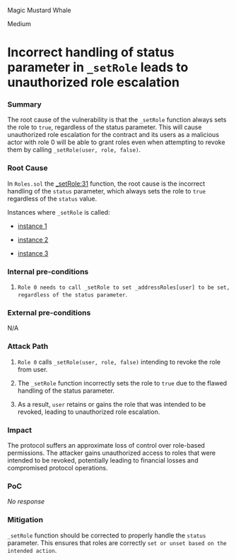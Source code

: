 Magic Mustard Whale

Medium

# Incorrect handling of status parameter in `_setRole` leads to unauthorized role escalation

### Summary

The root cause of the vulnerability is that the `_setRole` function always sets the role to `true`, regardless of the status parameter. This will cause unauthorized role escalation for the contract and its users as a malicious actor with role 0 will be able to grant roles even when attempting to revoke them by calling `_setRole(user, role, false)`.

### Root Cause

In `Roles.sol` the [_setRole:31](https://github.com/sherlock-audit/2024-08-winnables-raffles/blob/81b28633d0f450e33a8b32976e17122418f5d47e/public-contracts/contracts/Roles.sol#L31) function, the root cause is the incorrect handling of the `status` parameter, which always sets the role to `true` regardless of the `status` value.

Instances where `_setRole` is called:

- [instance 1](https://github.com/sherlock-audit/2024-08-winnables-raffles/blob/81b28633d0f450e33a8b32976e17122418f5d47e/public-contracts/contracts/WinnablesPrizeManager.sol#L53)

- [instance 2](https://github.com/sherlock-audit/2024-08-winnables-raffles/blob/81b28633d0f450e33a8b32976e17122418f5d47e/public-contracts/contracts/WinnablesTicket.sol#L38)

- [instance 3](https://github.com/sherlock-audit/2024-08-winnables-raffles/blob/81b28633d0f450e33a8b32976e17122418f5d47e/public-contracts/contracts/WinnablesTicketManager.sol#L63)


### Internal pre-conditions

 1. `Role 0 needs to call _setRole to set _addressRoles[user] to be set, regardless of the status parameter`.

### External pre-conditions

N/A

### Attack Path

1. `Role 0` calls `_setRole(user, role, false)` intending to revoke the role from user.

2. The `_setRole` function incorrectly sets the role to `true` due to the flawed handling of the status parameter.

3. As a result, `user` retains or gains the role that was intended to be revoked, leading to unauthorized role escalation.

### Impact

The protocol suffers an approximate loss of control over role-based permissions. The attacker gains unauthorized access to roles that were intended to be revoked, potentially leading to financial losses and compromised protocol operations.

### PoC

_No response_

### Mitigation

`_setRole` function should be corrected to properly handle the `status`  parameter. This ensures that roles are correctly `set or unset based on the intended action`.